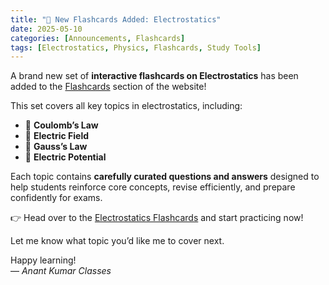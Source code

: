 ```yaml
---
title: "📘 New Flashcards Added: Electrostatics"
date: 2025-05-10
categories: [Announcements, Flashcards]
tags: [Electrostatics, Physics, Flashcards, Study Tools]
---
```


A brand new set of **interactive flashcards on Electrostatics** has been added to the [Flashcards](/flashcards/) section of the website!

This set covers all key topics in electrostatics, including:

- 🔹 **Coulomb’s Law**   
- 🔹 **Electric Field**   
- 🔹 **Gauss’s Law**   
- 🔹 **Electric Potential** 

Each topic contains **carefully curated questions and answers** designed to help students reinforce core concepts, revise efficiently, and prepare confidently for exams.



👉 Head over to the [Electrostatics Flashcards](/flashcards/electrostatics/) and start practicing now!

Let me know what topic you’d like me to cover next.

Happy learning!  
— *Anant Kumar Classes*

